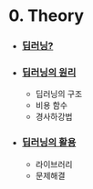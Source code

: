 # 0. Theory
* ### [딥러닝?](https://github.com/baelanche/Deep_learning_introduction/blob/master/0.theory/1.%EB%94%A5%EB%9F%AC%EB%8B%9D/README.md)
* ### [딥러닝의 원리](https://github.com/baelanche/Deep_learning_introduction/blob/master/0.theory/2.%EB%94%A5%EB%9F%AC%EB%8B%9D%EC%9D%98%20%EC%9B%90%EB%A6%AC/README.md)
	- 딥러닝의 구조
	- 비용 함수
	- 경사하강법

* ### [딥러닝의 활용](https://github.com/baelanche/Deep_learning_introduction/blob/master/0.theory/3.%EB%94%A5%EB%9F%AC%EB%8B%9D%EC%9D%98%20%ED%99%9C%EC%9A%A9/README.md)
	- 라이브러리
	- 문제해결
